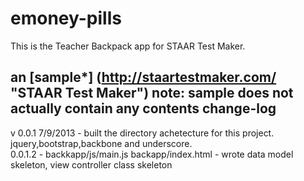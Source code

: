 emoney-pills
===========

This is the Teacher Backpack app for STAAR Test Maker.

an [sample*] (http://staartestmaker.com/ "STAAR Test Maker") 
**note: sample does not actually contain any contents**
change-log
----------

v 0.0.1		7/9/2013	- built the directory achetecture  for this project. jquery,bootstrap,backbone and underscore.  
  0.0.1.2 	 		- backkapp/js/main.js backapp/index.html
  				- wrote data model skeleton, view controller class skeleton